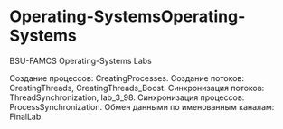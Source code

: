# Operating-SystemsOperating-Systems
BSU-FAMCS Operating-Systems Labs

Создание процессов: CreatingProcesses.
Создание потоков: CreatingThreads, CreatingThreads_Boost.
Cинхронизация потоков: ThreadSynchronization, lab_3_98.
Синхронизация процессов: ProcessSynchronization.
Обмен данными по именованным каналам: FinalLab.
